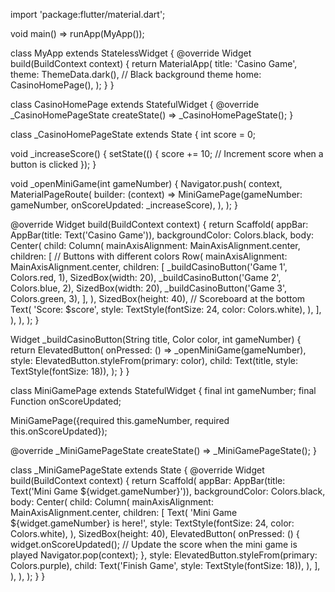 import 'package:flutter/material.dart';

void main() => runApp(MyApp());

class MyApp extends StatelessWidget {
  @override
  Widget build(BuildContext context) {
    return MaterialApp(
      title: 'Casino Game',
      theme: ThemeData.dark(), // Black background theme
      home: CasinoHomePage(),
    );
  }
}

class CasinoHomePage extends StatefulWidget {
  @override
  _CasinoHomePageState createState() => _CasinoHomePageState();
}

class _CasinoHomePageState extends State<CasinoHomePage> {
  int score = 0;

  void _increaseScore() {
    setState(() {
      score += 10; // Increment score when a button is clicked
    });
  }

  void _openMiniGame(int gameNumber) {
    Navigator.push(
      context,
      MaterialPageRoute(
        builder: (context) => MiniGamePage(gameNumber: gameNumber, onScoreUpdated: _increaseScore),
      ),
    );
  }

  @override
  Widget build(BuildContext context) {
    return Scaffold(
      appBar: AppBar(title: Text('Casino Game')),
      backgroundColor: Colors.black,
      body: Center(
        child: Column(
          mainAxisAlignment: MainAxisAlignment.center,
          children: [
            // Buttons with different colors
            Row(
              mainAxisAlignment: MainAxisAlignment.center,
              children: [
                _buildCasinoButton('Game 1', Colors.red, 1),
                SizedBox(width: 20),
                _buildCasinoButton('Game 2', Colors.blue, 2),
                SizedBox(width: 20),
                _buildCasinoButton('Game 3', Colors.green, 3),
              ],
            ),
            SizedBox(height: 40),
            // Scoreboard at the bottom
            Text(
              'Score: $score',
              style: TextStyle(fontSize: 24, color: Colors.white),
            ),
          ],
        ),
      ),
    );
  }

  Widget _buildCasinoButton(String title, Color color, int gameNumber) {
    return ElevatedButton(
      onPressed: () => _openMiniGame(gameNumber),
      style: ElevatedButton.styleFrom(primary: color),
      child: Text(title, style: TextStyle(fontSize: 18)),
    );
  }
}

class MiniGamePage extends StatefulWidget {
  final int gameNumber;
  final Function onScoreUpdated;

  MiniGamePage({required this.gameNumber, required this.onScoreUpdated});

  @override
  _MiniGamePageState createState() => _MiniGamePageState();
}

class _MiniGamePageState extends State<MiniGamePage> {
  @override
  Widget build(BuildContext context) {
    return Scaffold(
      appBar: AppBar(title: Text('Mini Game ${widget.gameNumber}')),
      backgroundColor: Colors.black,
      body: Center(
        child: Column(
          mainAxisAlignment: MainAxisAlignment.center,
          children: [
            Text(
              'Mini Game ${widget.gameNumber} is here!',
              style: TextStyle(fontSize: 24, color: Colors.white),
            ),
            SizedBox(height: 40),
            ElevatedButton(
              onPressed: () {
                widget.onScoreUpdated(); // Update the score when the mini game is played
                Navigator.pop(context);
              },
              style: ElevatedButton.styleFrom(primary: Colors.purple),
              child: Text('Finish Game', style: TextStyle(fontSize: 18)),
            ),
          ],
        ),
      ),
    );
  }
}
